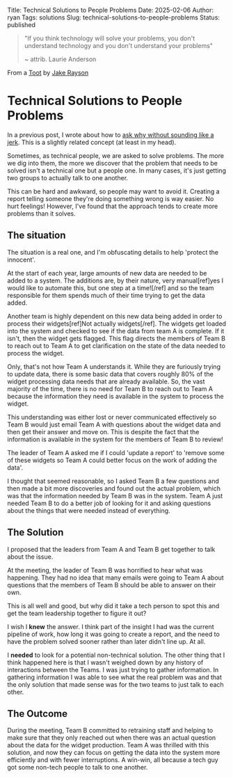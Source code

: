 Title: Technical Solutions to People Problems
Date: 2025-02-06
Author: ryan
Tags: solutions
Slug: technical-solutions-to-people-problems
Status: published


> "If you think technology will solve your problems, you don't understand technology and you don't understand your problems"
>
> ~ attrib. Laurie Anderson

From a [Toot](https://mas.to/@natureworks/113917094844091858) by [Jake Rayson](https://mas.to/@natureworks)

# Technical Solutions to People Problems

In a previous post, I wrote about how to [ask why without sounding like a jerk](https://www.ryancheley.com/2024/08/22/how-to-ask-why-without-sounding-like-a-jerk/). This is a slightly related concept (at least in my head).

Sometimes, as technical people, we are asked to solve problems. The more we dig into them, the more we discover that the problem that needs to be solved isn't a technical one but a people one. In many cases, it's just getting two groups to actually talk to one another.

This can be hard and awkward, so people may want to avoid it. Creating a report telling someone they're doing something wrong is way easier. No hurt feelings! However, I've found that the approach tends to create more problems than it solves.

## The situation

The situation is a real one, and I'm obfuscating details to help 'protect the innocent'.

At the start of each year, large amounts of new data are needed to be added to a system. The additions are, by their nature, very manual[ref]yes I would like to automate this, but one step at a time![/ref] and so the team responsible for them spends much of their time trying to get the data added.

Another team is highly dependent on this new data being added in order to process their widgets[ref]Not actually widgets[/ref]. The widgets get loaded into the system and checked to see if the data from team A is complete. If it isn't, then the widget gets flagged. This flag directs the members of Team B to reach out to Team A to get clarification on the state of the data needed to process the widget.

Only, that's not how Team A understands it. While they are furiously trying to update data, there is some basic data that covers roughly 80% of the widget processing data needs that are already available. So, the vast majority of the time, there is no need for Team B to reach out to Team A because the information they need is available in the system to process the widget.

This understanding was either lost or never communicated effectively so Team B would just email Team A with questions about the widget data and then get their answer and move on. This is despite the fact that the information is available in the system for the members of Team B to review!

The leader of Team A asked me if I could 'update a report' to 'remove some of these widgets so Team A could better focus on the work of adding the data'.

I thought that seemed reasonable, so I asked Team B a few questions and then made a bit more discoveries and found out the actual problem, which was that the information needed by Team B was in the system. Team A just needed Team B to do a better job of looking for it and asking questions about the things that were needed instead of everything.

## The Solution

I proposed that the leaders from Team A and Team B get together to talk about the issue.

At the meeting, the leader of Team B was horrified to hear what was happening. They had no idea that many emails were going to Team A about questions that the members of Team B should be able to answer on their own.

This is all well and good, but why did it take a tech person to spot this and get the team leadership together to figure it out?

I wish I **knew** the answer. I think part of the insight I had was the current pipeline of work, how long it was going to create a report, and the need to have the problem solved sooner rather than later didn't line up. At all.

I **needed** to look for a potential non-technical solution. The other thing that I think happened here is that I wasn't weighed down by any history of interactions between the Teams. I was just trying to gather information. In gathering information I was able to see what the real problem was and that the only solution that made sense was for the two teams to just talk to each other.

## The Outcome

During the meeting, Team B committed to retraining staff and helping to make sure that they only reached out when there was an actual question about the data for the widget production. Team A was thrilled with this solution, and now they can focus on getting the data into the system more efficiently and with fewer interruptions. A win-win, all because a tech guy got some non-tech people to talk to one another.
